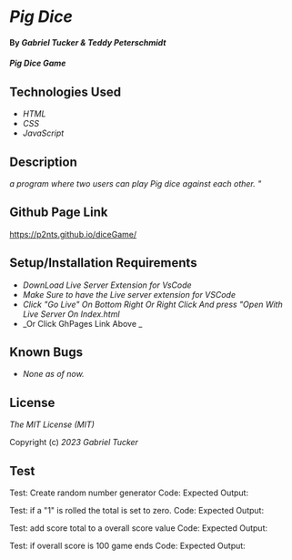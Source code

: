 # _Pig Dice_

#### By _**Gabriel Tucker & Teddy Peterschmidt**_

#### _Pig Dice Game_

## Technologies Used

* _HTML_
* _CSS_
* _JavaScript_

## Description

_a program where two users can play Pig dice against each other. "_

## Github Page Link

https://p2nts.github.io/diceGame/

## Setup/Installation Requirements
* _DownLoad Live Server Extension for VsCode_
* _Make Sure to have the Live server extension for VSCode_
* _Click "Go Live"  On Bottom Right Or Right Click And press "Open With Live Server On Index.html_
* _Or Click GhPages Link Above _




## Known Bugs

* _None as of now._


## License

_The MIT License (MIT)_

Copyright (c) _2023_ _Gabriel Tucker_

## Test

Test: Create random number generator
Code: 
Expected Output: 

Test: if a "1" is rolled the total is set to zero.
Code: 
Expected Output: 

Test: add score total to a overall score value 
Code: 
Expected Output: 

Test: if overall score is 100 game ends 
Code: 
Expected Output: 

